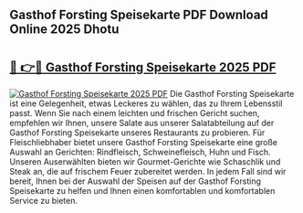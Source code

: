 ## Gasthof Forsting Speisekarte PDF Download Online 2025 Dhotu

# <h2><a href="http://gcbo7p.nevu.top/?p=Gasthof+Forsting+Speisekarte">🔗 👉🔴 Gasthof Forsting Speisekarte 2025 PDF</a></h2>

[![Gasthof Forsting Speisekarte 2025 PDF](https://i.imgur.com/dBaPXMq.png)](http://gcbo7p.nevu.top/?p=Gasthof+Forsting+Speisekarte)
Die Gasthof Forsting Speisekarte ist eine Gelegenheit, etwas Leckeres zu wählen, das zu Ihrem Lebensstil passt. Wenn Sie nach einem leichten und frischen Gericht suchen, empfehlen wir Ihnen, unsere Salate aus unserer Salatabteilung auf der Gasthof Forsting Speisekarte unseres Restaurants zu probieren. Für Fleischliebhaber bietet unsere Gasthof Forsting Speisekarte eine große Auswahl an Gerichten: Rindfleisch, Schweinefleisch, Huhn und Fisch. Unseren Auserwählten bieten wir Gourmet-Gerichte wie Schaschlik und Steak an, die auf frischem Feuer zubereitet werden. In jedem Fall sind wir bereit, Ihnen bei der Auswahl der Speisen auf der Gasthof Forsting Speisekarte zu helfen und Ihnen einen komfortablen und komfortablen Service zu bieten.
